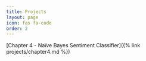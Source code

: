 ```yaml
---
title: Projects
layout: page
icon: fas fa-code
order: 2
---
```

[Chapter 4 - Naïve Bayes Sentiment Classifier]({% link projects/chapter4.md %})